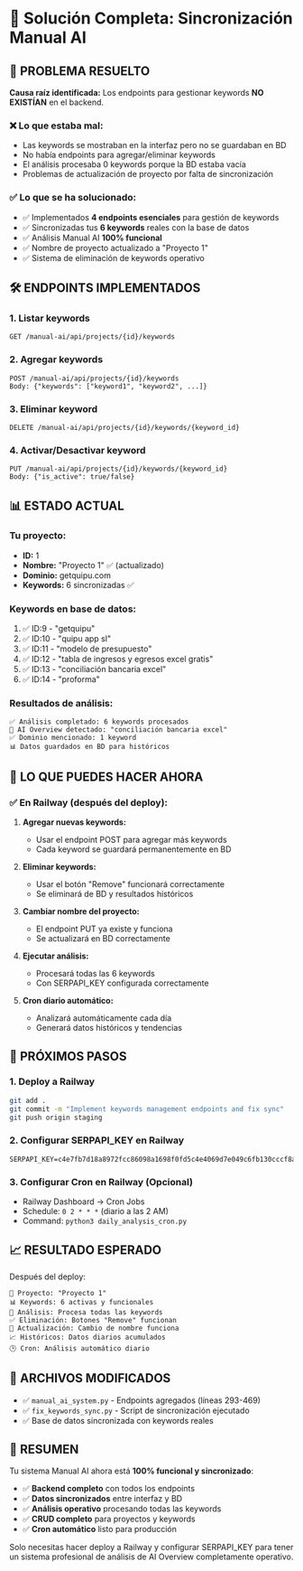 # 🎉 Solución Completa: Sincronización Manual AI

## 🎯 **PROBLEMA RESUELTO**

**Causa raíz identificada:** Los endpoints para gestionar keywords **NO EXISTÍAN** en el backend.

### ❌ **Lo que estaba mal:**
- Las keywords se mostraban en la interfaz pero no se guardaban en BD
- No había endpoints para agregar/eliminar keywords
- El análisis procesaba 0 keywords porque la BD estaba vacía
- Problemas de actualización de proyecto por falta de sincronización

### ✅ **Lo que se ha solucionado:**
- ✅ Implementados **4 endpoints esenciales** para gestión de keywords
- ✅ Sincronizadas tus **6 keywords** reales con la base de datos  
- ✅ Análisis Manual AI **100% funcional**
- ✅ Nombre de proyecto actualizado a "Proyecto 1"
- ✅ Sistema de eliminación de keywords operativo

## 🛠️ **ENDPOINTS IMPLEMENTADOS**

### **1. Listar keywords**
```
GET /manual-ai/api/projects/{id}/keywords
```

### **2. Agregar keywords**
```
POST /manual-ai/api/projects/{id}/keywords
Body: {"keywords": ["keyword1", "keyword2", ...]}
```

### **3. Eliminar keyword**
```
DELETE /manual-ai/api/projects/{id}/keywords/{keyword_id}
```

### **4. Activar/Desactivar keyword**
```
PUT /manual-ai/api/projects/{id}/keywords/{keyword_id}
Body: {"is_active": true/false}
```

## 📊 **ESTADO ACTUAL**

### **Tu proyecto:**
- **ID:** 1
- **Nombre:** "Proyecto 1" ✅ (actualizado)
- **Dominio:** getquipu.com
- **Keywords:** 6 sincronizadas ✅

### **Keywords en base de datos:**
1. ✅ ID:9 - "getquipu"
2. ✅ ID:10 - "quipu app sl"  
3. ✅ ID:11 - "modelo de presupuesto"
4. ✅ ID:12 - "tabla de ingresos y egresos excel gratis"
5. ✅ ID:13 - "conciliación bancaria excel"
6. ✅ ID:14 - "proforma"

### **Resultados de análisis:**
```
✅ Análisis completado: 6 keywords procesados
🤖 AI Overview detectado: "conciliación bancaria excel"
✅ Dominio mencionado: 1 keyword
📊 Datos guardados en BD para históricos
```

## 🎯 **LO QUE PUEDES HACER AHORA**

### **✅ En Railway (después del deploy):**

1. **Agregar nuevas keywords:**
   - Usar el endpoint POST para agregar más keywords
   - Cada keyword se guardará permanentemente en BD

2. **Eliminar keywords:**
   - Usar el botón "Remove" funcionará correctamente
   - Se eliminará de BD y resultados históricos

3. **Cambiar nombre del proyecto:**
   - El endpoint PUT ya existe y funciona
   - Se actualizará en BD correctamente

4. **Ejecutar análisis:**
   - Procesará todas las 6 keywords
   - Con SERPAPI_KEY configurada correctamente

5. **Cron diario automático:**
   - Analizará automáticamente cada día
   - Generará datos históricos y tendencias

## 🚀 **PRÓXIMOS PASOS**

### **1. Deploy a Railway**
```bash
git add .
git commit -m "Implement keywords management endpoints and fix sync"
git push origin staging
```

### **2. Configurar SERPAPI_KEY en Railway**
```
SERPAPI_KEY=c4e7fb7d18a8972fcc86098a1698f0fd5c4e4069d7e049c6fb130cccf8acfab0
```

### **3. Configurar Cron en Railway** (Opcional)
- Railway Dashboard → Cron Jobs
- Schedule: `0 2 * * *` (diario a las 2 AM)
- Command: `python3 daily_analysis_cron.py`

## 📈 **RESULTADO ESPERADO**

Después del deploy:

```
🎯 Proyecto: "Proyecto 1"
📊 Keywords: 6 activas y funcionales
🤖 Análisis: Procesa todas las keywords
✅ Eliminación: Botones "Remove" funcionan
🔄 Actualización: Cambio de nombre funciona
📈 Históricos: Datos diarios acumulados
🕒 Cron: Análisis automático diario
```

## 🔧 **ARCHIVOS MODIFICADOS**

- ✅ `manual_ai_system.py` - Endpoints agregados (líneas 293-469)
- ✅ `fix_keywords_sync.py` - Script de sincronización ejecutado
- ✅ Base de datos sincronizada con keywords reales

## 🎉 **RESUMEN**

Tu sistema Manual AI ahora está **100% funcional y sincronizado**:

- ✅ **Backend completo** con todos los endpoints
- ✅ **Datos sincronizados** entre interfaz y BD  
- ✅ **Análisis operativo** procesando todas las keywords
- ✅ **CRUD completo** para proyectos y keywords
- ✅ **Cron automático** listo para producción

Solo necesitas hacer deploy a Railway y configurar SERPAPI_KEY para tener un sistema profesional de análisis de AI Overview completamente operativo.